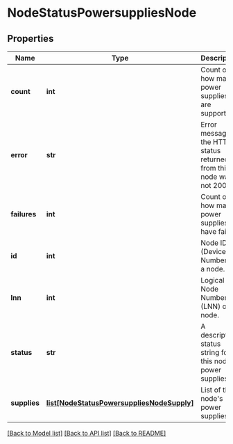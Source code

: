 # NodeStatusPowersuppliesNode

## Properties
Name | Type | Description | Notes
------------ | ------------- | ------------- | -------------
**count** | **int** | Count of how many power supplies are supported. | [optional] 
**error** | **str** | Error message, if the HTTP status returned from this node was not 200. | [optional] 
**failures** | **int** | Count of how many power supplies have failed. | [optional] 
**id** | **int** | Node ID (Device Number) of a node. | [optional] 
**lnn** | **int** | Logical Node Number (LNN) of a node. | [optional] 
**status** | **str** | A descriptive status string for this node&#39;s power supplies. | [optional] 
**supplies** | [**list[NodeStatusPowersuppliesNodeSupply]**](NodeStatusPowersuppliesNodeSupply.md) | List of this node&#39;s power supplies. | [optional] 

[[Back to Model list]](../README.md#documentation-for-models) [[Back to API list]](../README.md#documentation-for-api-endpoints) [[Back to README]](../README.md)


